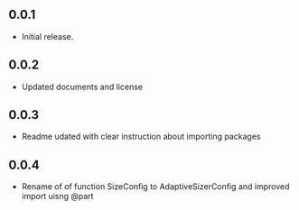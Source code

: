 ## 0.0.1

* Initial release.

## 0.0.2

* Updated documents and license

## 0.0.3

* Readme udated with clear instruction about importing packages 


## 0.0.4

* Rename of of function SizeConfig to AdaptiveSizerConfig and improved import uisng @part

